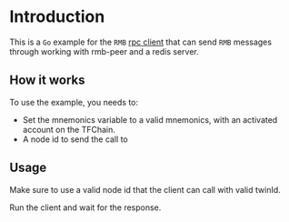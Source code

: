 # Introduction

This is a `Go` example for the `RMB` [rpc client](https://github.com/threefoldtech/tfgrid-sdk-go/blob/development/rmb-sdk-go/peer/rpc.go) that can send `RMB` messages through working with rmb-peer and a redis server.

## How it works

To use the example, you needs to:

-   Set the mnemonics variable to a valid mnemonics, with an activated account on the TFChain.
-   A node id to send the call to

## Usage

Make sure to use a valid node id that the client can call with valid twinId.

Run the client and wait for the response.
